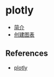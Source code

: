 # plotly

- [简介](1_intro.md)
- [创建图表](2_create.md)

## References

- [plotly](https://plot.ly/python/getting-started/)
